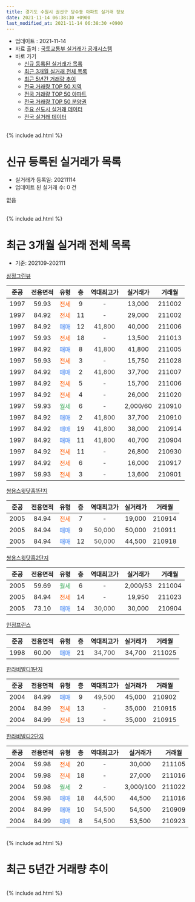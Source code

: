 ```yaml
---
title: 경기도 수원시 권선구 당수동 아파트 실거래 정보
date: 2021-11-14 06:38:30 +0900
last_modified_at: 2021-11-14 06:38:30 +0900
---
```


* 업데이트 : 2021-11-14
* 자료 출처 : [국토교통부 실거래가 공개시스템](http://rt.molit.go.kr)
* 바로 가기
    * [신규 등록된 실거래가 목록](#신규-등록된-실거래가-목록)
    * [최근 3개월 실거래 전체 목록](#최근-3개월-실거래-전체-목록)
    * [최근 5년간 거래량 추이](#최근-5년간-거래량-추이)
    * [전국 거래량 TOP 50 지역](https://inasie.github.io/apt-trade-info/최근-3개월-전국에서-가장-거래가-많이-발생한-지역)
    * [전국 거래량 TOP 50 아파트](https://inasie.github.io/apt-trade-info/최근-3개월-전국에서-가장-거래가-많이-발생한-아파트)
    * [전국 거래량 TOP 50 분양권](https://inasie.github.io/apt-trade-info/최근-3개월-전국에서-가장-거래가-많이-발생한-분양권)
    * [주요 신도시 실거래 데이터](https://inasie.github.io/apt-trade-info/주요-신도시)
    * [전국 실거래 데이터](https://inasie.github.io/apt-trade-info/전국)
<br>
{% include ad.html %}
<br>

# 신규 등록된 실거래가 목록
* 실거래가 등록일: 20211114
* 업데이트 된 실거래 수: 0 건

없음

<br>
{% include ad.html %}
<br>

# 최근 3개월 실거래 전체 목록
* 기준: 202109-202111


[삼정그린뷰](https://search.naver.com/search.naver?query=%EA%B2%BD%EA%B8%B0%EB%8F%84+%EC%88%98%EC%9B%90%EC%8B%9C+%EA%B6%8C%EC%84%A0%EA%B5%AC+%EB%8B%B9%EC%88%98%EB%8F%99+%EC%82%BC%EC%A0%95%EA%B7%B8%EB%A6%B0%EB%B7%B0)

|준공|전용면적|유형|층|역대최고가|실거래가|거래월|
|:---:|:---:|:---:|:---:|:---:|:---:|:---:|
|1997|59.93|<span style="color:#ff5a00">전세</span>|9|<span style="color:#444444">-</span>|13,000|211002|
|1997|84.92|<span style="color:#ff5a00">전세</span>|11|<span style="color:#444444">-</span>|29,000|211002|
|1997|84.92|<span style="color:#4285f3">매매</span>|12|<span style="color:#444444">41,800</span>|40,000|211006|
|1997|59.93|<span style="color:#ff5a00">전세</span>|18|<span style="color:#444444">-</span>|13,500|211013|
|1997|84.92|<span style="color:#4285f3">매매</span>|8|<span style="color:#444444">41,800</span>|41,800|211005|
|1997|59.93|<span style="color:#ff5a00">전세</span>|3|<span style="color:#444444">-</span>|15,750|211028|
|1997|84.92|<span style="color:#4285f3">매매</span>|2|<span style="color:#444444">41,800</span>|37,700|211007|
|1997|84.92|<span style="color:#ff5a00">전세</span>|5|<span style="color:#444444">-</span>|15,700|211006|
|1997|84.92|<span style="color:#ff5a00">전세</span>|4|<span style="color:#444444">-</span>|26,000|211020|
|1997|59.93|<span style="color:#34a853">월세</span>|6|<span style="color:#444444">-</span>|2,000/60|210910|
|1997|84.92|<span style="color:#4285f3">매매</span>|2|<span style="color:#444444">41,800</span>|37,700|210910|
|1997|84.92|<span style="color:#4285f3">매매</span>|19|<span style="color:#444444">41,800</span>|38,000|210914|
|1997|84.92|<span style="color:#4285f3">매매</span>|11|<span style="color:#444444">41,800</span>|40,700|210904|
|1997|84.92|<span style="color:#ff5a00">전세</span>|11|<span style="color:#444444">-</span>|26,800|210930|
|1997|84.92|<span style="color:#ff5a00">전세</span>|6|<span style="color:#444444">-</span>|16,000|210917|
|1997|59.93|<span style="color:#ff5a00">전세</span>|3|<span style="color:#444444">-</span>|13,600|210901|

[쌍용스윗닷홈1단지](https://search.naver.com/search.naver?query=%EA%B2%BD%EA%B8%B0%EB%8F%84+%EC%88%98%EC%9B%90%EC%8B%9C+%EA%B6%8C%EC%84%A0%EA%B5%AC+%EB%8B%B9%EC%88%98%EB%8F%99+%EC%8C%8D%EC%9A%A9%EC%8A%A4%EC%9C%97%EB%8B%B7%ED%99%881%EB%8B%A8%EC%A7%80)

|준공|전용면적|유형|층|역대최고가|실거래가|거래월|
|:---:|:---:|:---:|:---:|:---:|:---:|:---:|
|2005|84.94|<span style="color:#ff5a00">전세</span>|7|<span style="color:#444444">-</span>|19,000|210914|
|2005|84.94|<span style="color:#4285f3">매매</span>|9|<span style="color:#444444">50,000</span>|50,000|210911|
|2005|84.94|<span style="color:#4285f3">매매</span>|12|<span style="color:#444444">50,000</span>|44,500|210918|

[쌍용스윗닷홈2단지](https://search.naver.com/search.naver?query=%EA%B2%BD%EA%B8%B0%EB%8F%84+%EC%88%98%EC%9B%90%EC%8B%9C+%EA%B6%8C%EC%84%A0%EA%B5%AC+%EB%8B%B9%EC%88%98%EB%8F%99+%EC%8C%8D%EC%9A%A9%EC%8A%A4%EC%9C%97%EB%8B%B7%ED%99%882%EB%8B%A8%EC%A7%80)

|준공|전용면적|유형|층|역대최고가|실거래가|거래월|
|:---:|:---:|:---:|:---:|:---:|:---:|:---:|
|2005|59.69|<span style="color:#34a853">월세</span>|6|<span style="color:#444444">-</span>|2,000/53|211004|
|2005|84.94|<span style="color:#ff5a00">전세</span>|14|<span style="color:#444444">-</span>|19,950|211023|
|2005|73.10|<span style="color:#4285f3">매매</span>|14|<span style="color:#444444">30,000</span>|30,000|210904|

[인정프린스](https://search.naver.com/search.naver?query=%EA%B2%BD%EA%B8%B0%EB%8F%84+%EC%88%98%EC%9B%90%EC%8B%9C+%EA%B6%8C%EC%84%A0%EA%B5%AC+%EB%8B%B9%EC%88%98%EB%8F%99+%EC%9D%B8%EC%A0%95%ED%94%84%EB%A6%B0%EC%8A%A4)

|준공|전용면적|유형|층|역대최고가|실거래가|거래월|
|:---:|:---:|:---:|:---:|:---:|:---:|:---:|
|1998|60.00|<span style="color:#4285f3">매매</span>|21|<span style="color:#444444">34,700</span>|34,700|211025|

[한라비발디1단지](https://search.naver.com/search.naver?query=%EA%B2%BD%EA%B8%B0%EB%8F%84+%EC%88%98%EC%9B%90%EC%8B%9C+%EA%B6%8C%EC%84%A0%EA%B5%AC+%EB%8B%B9%EC%88%98%EB%8F%99+%ED%95%9C%EB%9D%BC%EB%B9%84%EB%B0%9C%EB%94%941%EB%8B%A8%EC%A7%80)

|준공|전용면적|유형|층|역대최고가|실거래가|거래월|
|:---:|:---:|:---:|:---:|:---:|:---:|:---:|
|2004|84.99|<span style="color:#4285f3">매매</span>|9|<span style="color:#444444">49,500</span>|45,000|210902|
|2004|84.99|<span style="color:#ff5a00">전세</span>|13|<span style="color:#444444">-</span>|35,000|210915|
|2004|84.99|<span style="color:#ff5a00">전세</span>|13|<span style="color:#444444">-</span>|35,000|210915|

[한라비발디2단지](https://search.naver.com/search.naver?query=%EA%B2%BD%EA%B8%B0%EB%8F%84+%EC%88%98%EC%9B%90%EC%8B%9C+%EA%B6%8C%EC%84%A0%EA%B5%AC+%EB%8B%B9%EC%88%98%EB%8F%99+%ED%95%9C%EB%9D%BC%EB%B9%84%EB%B0%9C%EB%94%942%EB%8B%A8%EC%A7%80)

|준공|전용면적|유형|층|역대최고가|실거래가|거래월|
|:---:|:---:|:---:|:---:|:---:|:---:|:---:|
|2004|59.98|<span style="color:#ff5a00">전세</span>|20|<span style="color:#444444">-</span>|30,000|211105|
|2004|59.98|<span style="color:#ff5a00">전세</span>|18|<span style="color:#444444">-</span>|27,000|211016|
|2004|59.98|<span style="color:#34a853">월세</span>|2|<span style="color:#444444">-</span>|3,000/100|211022|
|2004|59.98|<span style="color:#4285f3">매매</span>|18|<span style="color:#444444">44,500</span>|44,500|211016|
|2004|84.99|<span style="color:#4285f3">매매</span>|10|<span style="color:#444444">54,500</span>|54,500|210909|
|2004|84.99|<span style="color:#4285f3">매매</span>|8|<span style="color:#444444">54,500</span>|53,500|210923|


<br>
{% include ad.html %}
<br>

# 최근 5년간 거래량 추이


<div style="width:100%;">
    <canvas id="deal_progress" height="200"></canvas>
</div>

<script>
new Chart(document.getElementById("deal_progress"), {
    type: 'line',
    data: {
        labels: ['201611','201612','201701','201702','201703','201704','201705','201706','201707','201708','201709','201710','201711','201712','201801','201802','201803','201804','201805','201806','201807','201808','201809','201810','201811','201812','201901','201902','201903','201904','201905','201906','201907','201908','201909','201910','201911','201912','202001','202002','202003','202004','202005','202006','202007','202008','202009','202010','202011','202012','202101','202102','202103','202104','202105','202106','202107','202108','202109','202110','202111'],
        datasets: [{
            label: '매매',
            pointRadius: 1,
            data: [14, 4, 8, 13, 17, 15, 15, 16, 19, 10, 20, 19, 5, 7, 4, 9, 14, 13, 9, 12, 7, 12, 16, 18, 12, 3, 14, 7, 10, 6, 11, 7, 11, 13, 8, 16, 10, 11, 18, 121, 23, 31, 18, 45, 30, 24, 26, 22, 20, 17, 24, 23, 30, 38, 26, 21, 23, 12, 9, 5, 0],
            borderColor: "rgba(255, 201, 14, 1)",
            backgroundColor: "rgba(255, 201, 14, 0.5)",
            fill: false,
            lineTension: 0
        },{
            label: '전월세',
            pointRadius: 1,
            data: [14, 2, 4, 10, 10, 10, 13, 8, 9, 8, 12, 10, 11, 7, 13, 13, 11, 14, 12, 5, 10, 6, 12, 9, 9, 7, 6, 8, 5, 5, 7, 15, 17, 11, 11, 11, 17, 7, 13, 24, 18, 15, 7, 11, 16, 13, 12, 14, 8, 8, 15, 6, 13, 12, 15, 12, 11, 10, 7, 10, 1],
            borderColor: "rgba(0, 141, 185, 1)",
            backgroundColor: "rgba(0, 141, 185, 0.5)",
            fill: false,
            lineTension: 0
        }
        ]
    },
    options: {
        responsive: true,
        title: {
            display: false
        },
        tooltips: {
            mode: 'index',
            intersect: false
        },
        hover: {
            mode: 'nearest',
            intersect: true
        },
        scales: {
            xAxes: [{
                display: true,
                scaleLabel: {
                    display: true,
                    labelString: '년/월'
                }
            }],
            yAxes: [{
                display: true,
                ticks: {
                    suggestedMin: 0,
                },
                scaleLabel: {
                    display: true,
                    labelString: '실거래 수'
                }
            }]
        }
    }
});

</script>


<br>
{% include ad.html %}
<br>

